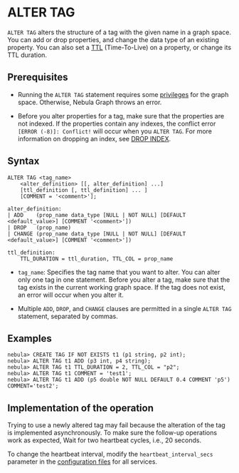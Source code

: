 # ALTER TAG

`ALTER TAG` alters the structure of a tag with the given name in a graph space. You can add or drop properties, and change the data type of an existing property. You can also set a [TTL](../8.clauses-and-options/ttl-options.md) (Time-To-Live) on a property, or change its TTL duration.

## Prerequisites

- Running the `ALTER TAG` statement requires some [privileges](../../7.data-security/1.authentication/3.role-list.md) for the graph space. Otherwise, Nebula Graph throws an error.

- Before you alter properties for a tag, make sure that the properties are not indexed. If the properties contain any indexes, the conflict error `[ERROR (-8)]: Conflict!` will occur when you `ALTER TAG`. For more information on dropping an index, see [DROP INDEX](../14.native-index-statements/6.drop-native-index.md).

## Syntax

```ngql
ALTER TAG <tag_name>
    <alter_definition> [[, alter_definition] ...]
    [ttl_definition [, ttl_definition] ... ]
    [COMMENT = '<comment>'];

alter_definition:
| ADD    (prop_name data_type [NULL | NOT NULL] [DEFAULT <default_value>] [COMMENT '<comment>'])
| DROP   (prop_name)
| CHANGE (prop_name data_type [NULL | NOT NULL] [DEFAULT <default_value>] [COMMENT '<comment>'])

ttl_definition:
    TTL_DURATION = ttl_duration, TTL_COL = prop_name
```

- `tag_name`: Specifies the tag name that you want to alter. You can alter only one tag in one statement. Before you alter a tag, make sure that the tag exists in the current working graph space. If the tag does not exist, an error will occur when you alter it.

- Multiple `ADD`, `DROP`, and `CHANGE` clauses are permitted in a single `ALTER TAG` statement, separated by commas.

## Examples

```ngql
nebula> CREATE TAG IF NOT EXISTS t1 (p1 string, p2 int);
nebula> ALTER TAG t1 ADD (p3 int, p4 string);
nebula> ALTER TAG t1 TTL_DURATION = 2, TTL_COL = "p2";
nebula> ALTER TAG t1 COMMENT = 'test1';
nebula> ALTER TAG t1 ADD (p5 double NOT NULL DEFAULT 0.4 COMMENT 'p5') COMMENT='test2';
```

## Implementation of the operation

Trying to use a newly altered tag may fail because the alteration of the tag is implemented asynchronously. To make sure the follow-up operations work as expected, Wait for two heartbeat cycles, i.e., 20 seconds.

To change the heartbeat interval, modify the `heartbeat_interval_secs` parameter in the [configuration files](../../5.configurations-and-logs/1.configurations/1.configurations.md) for all services.
